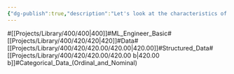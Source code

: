 ```yaml
---
{"dg-publish":true,"description":"Let's look at the characteristics of categorical data in structured data. It's similar to numeric data, but it uses categories, or categories.","permalink":"/projects/library/400/420/420-00/420-00-b/","dgPassFrontmatter":true,"noteIcon":"0","created":"2024-01-29T12:38:56.959+09:00","updated":"2024-04-10T19:21:30.307+09:00"}
---
```


#[[Projects/Library/400/400\|400]]#ML_Engineer_Basic#[[Projects/Library/400/420/420\|420]]#Data#[[Projects/Library/400/420/420.00/420.00\|420.00]]#Structured_Data#[[Projects/Library/400/420/420.00/420.00 b\|420.00 b]]#Categorical_Data_(Ordinal_and_Nominal)



